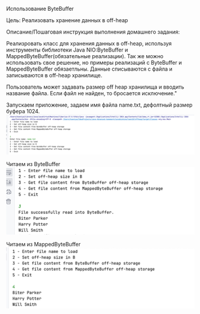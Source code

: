 Использование ByteBuffer

Цель:
Реализовать хранение данных в off-heap


Описание/Пошаговая инструкция выполнения домашнего задания:

Реализровать класс для хранения данных в off-heap, используя инструменты
библиотеки Java NIO:ByteBuffer и MappedByteBuffer(обязательные реализации).
Так же можно использовать свое решение, но примеры реализаций с ByteBuffer и MappedByteBuffer обязаетльны.
Данные списываются с файла и записываются в off-heap хранилище.

Пользователь может задавать размер off heap хранилища и вводить название файла. Если файл не найден, то бросается исключение."


Запускаем приложение, задаем имя файла name.txt, дефолтный размер буфера 1024.
![img.png](img.png)

Читаем из ByteBuffer
![img_1.png](img_1.png)

Читаем из MappedByteBuffer
![img_2.png](img_2.png)




